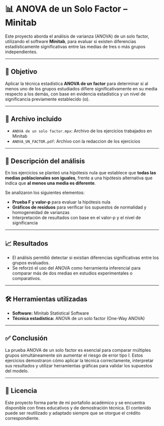 # 📊 ANOVA de un Solo Factor – Minitab

Este proyecto aborda el análisis de varianza (ANOVA) de un solo factor, utilizando el software **Minitab**, para evaluar si existen diferencias estadísticamente significativas entre las medias de tres o más grupos independientes.

---

## 🎯 Objetivo

Aplicar la técnica estadística **ANOVA de un factor** para determinar si al menos uno de los grupos estudiados difiere significativamente en su media respecto a los demás, con base en evidencia estadística y un nivel de significancia previamente establecido (α).

---

## 📄 Archivo incluido

- `ANOVA de un solo factor.mpx`: Archivo de los ejercicios trabajados en Minitab
- `ANOVA_UN_FACTOR.pdf`: Archivo con la redaccion de los ejercicios 

---

## 🧪 Descripción del análisis

En los ejercicios se planteó una hipótesis nula que establece que **todas las medias poblacionales son iguales**, frente a una hipótesis alternativa que indica que **al menos una media es diferente**.

Se analizaron los siguientes elementos:

- **Prueba F y valor-p** para evaluar la hipótesis nula
- **Gráficos de residuos** para verificar los supuestos de normalidad y homogeneidad de varianzas
- Interpretación de resultados con base en el valor-p y el nivel de significancia

---

## 📈 Resultados

- El análisis permitió detectar si existían diferencias significativas entre los grupos evaluados.
- Se reforzó el uso del ANOVA como herramienta inferencial para comparar más de dos medias en estudios experimentales o comparativos.

---

## 🛠️ Herramientas utilizadas

- **Software:** Minitab Statistical Software  
- **Técnica estadística:** ANOVA de un solo factor (One-Way ANOVA)  

---

## ✅ Conclusión

La prueba ANOVA de un solo factor es esencial para comparar múltiples grupos simultáneamente sin aumentar el riesgo de error tipo I. 
Estos ejercicios demostraron cómo aplicar la técnica correctamente, interpretar sus resultados y utilizar herramientas gráficas para validar los supuestos del modelo.

---



## 📄 Licencia

Este proyecto forma parte de mi portafolio académico y se encuentra disponible con fines educativos y de demostración técnica. El contenido puede ser reutilizado y adaptado siempre que se otorgue el crédito correspondiente.
